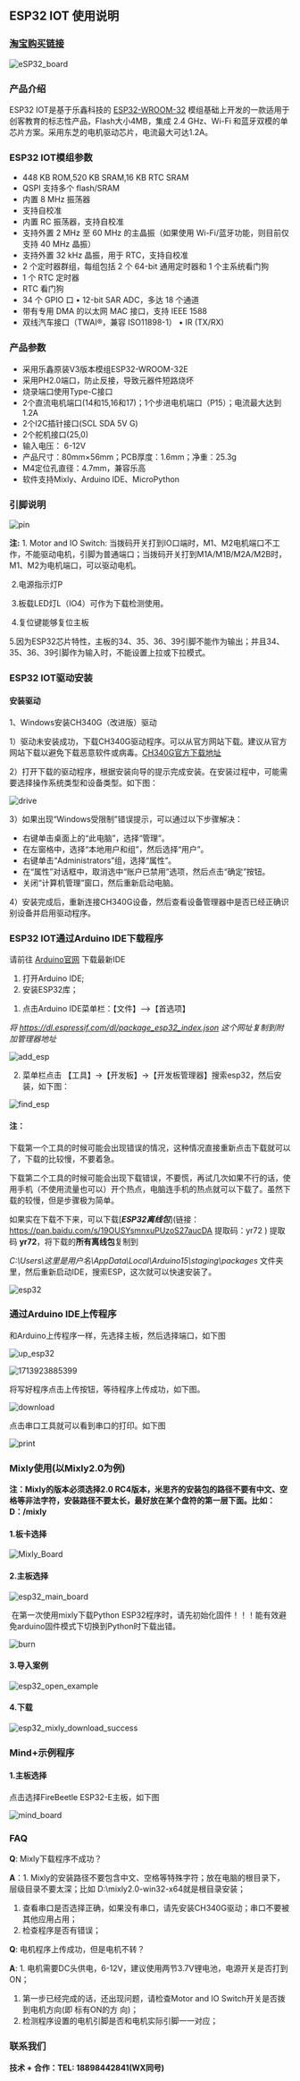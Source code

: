 ## ESP32 IOT 使用说明

### [淘宝购买链接](https://item.taobao.com/item.htm?ali_refid=a3_430582_1006:1209150026:N:bHry0KBYQUueXMqvQBLQ7A==:ae7ad87b821c162939f1053fd9a53067&ali_trackid=162_ae7ad87b821c162939f1053fd9a53067&id=778630577370&skuId=5318380828567&spm=a21n57.1.0.0)

![eSP32_board](./pictures/eSP32_board.png)

### 产品介绍

ESP32 IOT是基于乐鑫科技的 [ESP32-WROOM-32](https://www.espressif.com/sites/default/files/documentation/esp32-wroom-32_datasheet_cn.pdf) 模组基础上开发的一款适用于创客教育的标志性产品，Flash大小4MB，集成 2.4 GHz、Wi-Fi 和蓝牙双模的单芯片方案。采用东芝的电机驱动芯片，电流最大可达1.2A。

### ESP32 IOT模组参数

- 448 KB ROM,520 KB SRAM,16 KB RTC SRAM
- QSPI 支持多个 flash/SRAM
- 内置 8 MHz 振荡器
- 支持自校准
- 内置 RC 振荡器，支持自校准
- 支持外置 2 MHz 至 60 MHz 的主晶振（如果使用 Wi-Fi/蓝牙功能，则目前仅支持 40 MHz 晶振）
- 支持外置 32 kHz 晶振，用于 RTC，支持自校准
- 2 个定时器群组，每组包括 2 个 64-bit 通用定时器和 1 个主系统看门狗
- 1 个 RTC 定时器
- RTC 看门狗
- 34 个 GPIO 口 • 12-bit SAR ADC，多达 18 个通道
- 带有专用 DMA 的以太网 MAC 接口，支持 IEEE 1588
- 双线汽车接口（TWAI®，兼容 ISO11898-1） • IR (TX/RX)

### 产品参数

- 采用乐鑫原装V3版本模组ESP32-WROOM-32E
- 采用PH2.0端口，防止反接，导致元器件短路烧坏
- 烧录端口使用Type-C接口
- 2个直流电机端口(14和15,16和17)；1个步进电机端口（P15）；电流最大达到1.2A
- 2个I2C插针接口(SCL SDA 5V G)
- 2个舵机接口(25,0)
- 输入电压： 6-12V
- 产品尺寸：80mm×56mm；PCB厚度：1.6mm；净重：25.3g
- M4定位孔直径：4.7mm，兼容乐高
- 软件支持Mixly、Arduino IDE、MicroPython

### 引脚说明

![pin](./pictures/pin.jpg)

**注:** 1. Motor and IO Switch: 当拨码开关打到IO口端时，M1、M2电机端口不工作，不能驱动电机，引脚为普通端口；当拨码开关打到M1A/M1B/M2A/M2B时，M1、M2为电机端口，可以驱动电机。

​      2.电源指示灯P

​      3.板载LED灯L（IO4）可作为下载检测使用。

​      4.复位键能够复位主板

​      5.因为ESP32芯片特性，主板的34、35、36、39引脚不能作为输出；并且34、35、36、39引脚作为输入时，不能设置上拉或下拉模式。

### ESP32 IOT驱动安装

#### 安装驱动

1、Windows安装CH340G（改进版）驱动

1）驱动未安装成功，下载CH340G驱动程序。可以从官方网站下载。建议从官方网站下载以避免下载恶意软件或病毒。[CH340G官方下载地址](https://www.wch.cn/downloads/CH341SER_EXE.html)

2）打开下载的驱动程序，根据安装向导的提示完成安装。在安装过程中，可能需要选择操作系统类型和设备类型。如下图：

![drive](./pictures/drive.gif)

3）如果出现“Windows受限制”错误提示，可以通过以下步骤解决：

- 右键单击桌面上的“此电脑”，选择“管理”。
- 在左窗格中，选择“本地用户和组”，然后选择“用户”。
- 右键单击“Administrators”组，选择“属性”。
- 在“属性”对话框中，取消选中“账户已禁用”选项，然后点击“确定”按钮。
- 关闭“计算机管理”窗口，然后重新启动电脑。

4）安装完成后，重新连接CH340G设备，然后查看设备管理器中是否已经正确识别设备并启用驱动程序。

### ESP32 IOT通过Arduino IDE下载程序

请前往 [Arduino官网](https://www.arduino.cc/en/Main/Software) 下载最新IDE

1. 打开Arduino IDE;
2. 安装ESP32库；

1) 点击Arduino IDE菜单栏：【文件】-->【首选项】

*将     https://dl.espressif.com/dl/package_esp32_index.json   这个网址复制到附加管理器地址*

![add_esp](./pictures/add_esp.png)

2) 菜单栏点击 【工具】->【开发板】->【开发板管理器】搜索esp32，然后安装，如下图：

![find_esp](./pictures/find_esp.png)

#### **注：**

下载第一个工具的时候可能会出现错误的情况，这种情况直接重新点击下载就可以了，下载的比较慢，不要着急。

下载第二个工具的时候可能会出现下载错误，不要慌，再试几次如果不行的话，使用手机（不使用流量也可以）开个热点，电脑连手机的热点就可以下载了。虽然下载的较慢，但是步骤极为简单。

如果实在下载不下来，可以下载[***ESP32离线包***](链接：https://pan.baidu.com/s/19OUSYsmnxuPUzoS27aucDA 提取码：yr72 ) 提取码 **yr72**，将下载的**所有离线包**复制到

 *C:\Users\这里是用户名\AppData\Local\Arduino15\staging\packages*  文件夹里，然后重新启动IDE，搜索ESP，这次就可以快速安装了。

![esp32](./pictures/esp32.png)

### 通过Arduino IDE上传程序

和Arduino上传程序一样，先选择主板，然后选择端口，如下图

![up_esp32](./pictures/up_esp32.png)

![1713923885399](pictures\1713923885399.png)

将写好程序点击上传按钮，等待程序上传成功，如下图。

![download](./pictures/download.png)

点击串口工具就可以看到串口的打印。如下图

![print](./pictures/print.png)



### Mixly使用(以Mixly2.0为例)

**注：Mixly的版本必须选择2.0 RC4版本，米思齐的安装包的路径不要有中文、空格等非法字符，安装路径不要太长，最好放在某个盘符的第一层下面。比如：D：/mixly**

#### 	1.板卡选择

![Mixly_Board](./pictures/mixly_board.png)

#### 	2.**主板选择**

![esp32_main_board](./pictures/esp32_main_board.png)

​	在第一次使用mixly下载Python ESP32程序时，请先初始化固件！！！能有效避免arduino固件模式下切换到Python时下载出错。

![burn](./pictures/burn.png)

#### 	3.导入案例

![esp32_open_example](./pictures/esp32_open_example.png)

#### 	4.下载

![esp32_mixly_download_success](./pictures/esp32_mixly_download_success.png)

### Mind+示例程序

#### 	1.主板选择

点击选择FireBeetle ESP32-E主板，如下图

![mind_board](./pictures/mind_board.png)



### FAQ

**Q**: Mixly下载程序不成功？

**A**：1. Mixly的安装路径不要包含中文、空格等特殊字符；放在电脑的根目录下，层级目录不要太深；比如 D:\mixly2.0-win32-x64就是根目录安装；

1. 查看串口是否选择正确，如果没有串口，请先安装CH340G驱动；串口不要被其他应用占用；
2. 检查程序是否有错误；

**Q**: 电机程序上传成功，但是电机不转？

**A**: 1. 电机需要DC头供电，6-12V，建议使用两节3.7V锂电池，电源开关是否打到ON；

1. 第一步已经完成的话，还出现问题，请检查Motor and IO Switch开关是否拨到电机方向(即 标有ON的方 向)；
2. 检测程序设置的电机引脚是否和电机实际引脚一一对应；

### 联系我们

**技术 + 合作：TEL: 18898442841(WX同号)**



